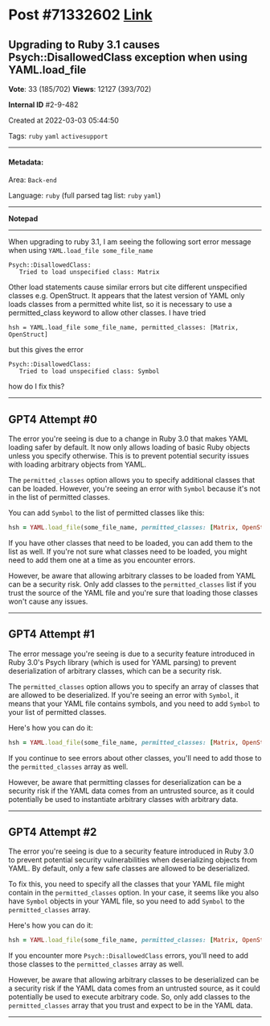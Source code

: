 
# Post \#71332602 [Link](https://stackoverflow.com/questions/71332602/)

## Upgrading to Ruby 3.1 causes Psych::DisallowedClass exception when using YAML.load_file

**Vote**: 33 (185/702) **Views**: 12127 (393/702) 

**Internal ID** \#2-9-482

Created at 2022-03-03 05:44:50

Tags: `ruby` `yaml` `activesupport`

----------

#### Metadata:

Area: `Back-end`

Language: `ruby` (full parsed tag list: `ruby` `yaml`)

----------

**Notepad**


----------

When upgrading to ruby 3.1, I am seeing the following sort error message when using `YAML.load_file some_file_name`
```
Psych::DisallowedClass:
   Tried to load unspecified class: Matrix
```

Other load statements cause similar errors but cite different unspecified classes e.g. OpenStruct.  It appears that the latest version of YAML only loads classes from a permitted white list, so it is necessary to use a permitted_class keyword to allow other classes. I have tried
```
hsh = YAML.load_file some_file_name, permitted_classes: [Matrix, OpenStruct]
```

but this gives the error
```
Psych::DisallowedClass:
   Tried to load unspecified class: Symbol
```

how do I fix this?


----------
        
## GPT4 Attempt \#0

The error you're seeing is due to a change in Ruby 3.0 that makes YAML loading safer by default. It now only allows loading of basic Ruby objects unless you specify otherwise. This is to prevent potential security issues with loading arbitrary objects from YAML.

The `permitted_classes` option allows you to specify additional classes that can be loaded. However, you're seeing an error with `Symbol` because it's not in the list of permitted classes.

You can add `Symbol` to the list of permitted classes like this:

```ruby
hsh = YAML.load_file(some_file_name, permitted_classes: [Matrix, OpenStruct, Symbol])
```

If you have other classes that need to be loaded, you can add them to the list as well. If you're not sure what classes need to be loaded, you might need to add them one at a time as you encounter errors.

However, be aware that allowing arbitrary classes to be loaded from YAML can be a security risk. Only add classes to the `permitted_classes` list if you trust the source of the YAML file and you're sure that loading those classes won't cause any issues.

--------

## GPT4 Attempt \#1

The error message you're seeing is due to a security feature introduced in Ruby 3.0's Psych library (which is used for YAML parsing) to prevent deserialization of arbitrary classes, which can be a security risk.

The `permitted_classes` option allows you to specify an array of classes that are allowed to be deserialized. If you're seeing an error with `Symbol`, it means that your YAML file contains symbols, and you need to add `Symbol` to your list of permitted classes.

Here's how you can do it:

```ruby
hsh = YAML.load_file(some_file_name, permitted_classes: [Matrix, OpenStruct, Symbol])
```

If you continue to see errors about other classes, you'll need to add those to the `permitted_classes` array as well. 

However, be aware that permitting classes for deserialization can be a security risk if the YAML data comes from an untrusted source, as it could potentially be used to instantiate arbitrary classes with arbitrary data.

--------

## GPT4 Attempt \#2

The error you're seeing is due to a security feature introduced in Ruby 3.0 to prevent potential security vulnerabilities when deserializing objects from YAML. By default, only a few safe classes are allowed to be deserialized.

To fix this, you need to specify all the classes that your YAML file might contain in the `permitted_classes` option. In your case, it seems like you also have `Symbol` objects in your YAML file, so you need to add `Symbol` to the `permitted_classes` array.

Here's how you can do it:

```ruby
hsh = YAML.load_file(some_file_name, permitted_classes: [Matrix, OpenStruct, Symbol])
```

If you encounter more `Psych::DisallowedClass` errors, you'll need to add those classes to the `permitted_classes` array as well.

However, be aware that allowing arbitrary classes to be deserialized can be a security risk if the YAML data comes from an untrusted source, as it could potentially be used to execute arbitrary code. So, only add classes to the `permitted_classes` array that you trust and expect to be in the YAML data.

--------
